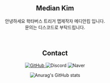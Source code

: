 <div align="center">
  
  ## Median Kim
  <p>
  안녕하세요 왁타버스 트리거 맵제작자 메디안킴 입니다.<br/>
  문의는 디스코드로 부탁드립니다.<br/>
  </p>
  <br/>
    
  ## Contact
  <p>
  <a href = "https://github.com/mediankkim"> <img alt="GitHub" src ="https://img.shields.io/badge/GitHub-181717.svg?&style=for-the-badge&logo=GitHub&logoColor=white"/> </a>
  <img alt="Discord" src="https://img.shields.io/badge/mediankim-5865F2.svg?&style=for-the-badge&logo=Discord&logoColor=white"/>
  <img alt="Naver" src="https://img.shields.io/badge/메디안킴-03C75A.svg?&style=for-the-badge&logo=Naver&logoColor=white"/>
  
  
  ![Anurag's GitHub stats](https://github-readme-stats.vercel.app/api?username=mediankkim&show_icons=true&theme=vue)
  </P>
  <br/>
</div>

